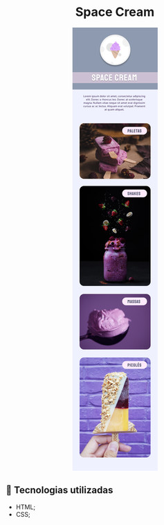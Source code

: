 <h1 align="center">
  Space Cream
</h1>

<p align="center">
  <img src="/assets/img/preview.png">
</p>

## 💼 Tecnologias utilizadas

- HTML;
- CSS;
